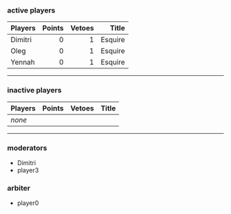 ### active players

Players                   | Points | Vetoes | Title           |
--------------------------| ------:| ------:| ---------------:|
Dimitri                   | 0      | 1      | Esquire         |
Oleg                      | 0      | 1      | Esquire         |
Yennah                    | 0      | 1      | Esquire         |

___

### inactive players

Players                   | Points | Vetoes | Title           |
--------------------------| ------:| ------:| ---------------:|
_none_                    |        |        |                 |


___


### moderators
- Dimitri
- player3


### arbiter
- player0
